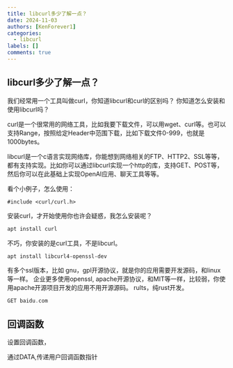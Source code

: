 ```yaml
---
title: libcurl多少了解一点？
date: 2024-11-03
authors: [KenForever1]
categories: 
  - libcurl
labels: []
comments: true
---
```


## libcurl多少了解一点？
我们经常用一个工具叫做curl，你知道libcurl和curl的区别吗？
你知道怎么安装和使用libcurl吗？
<!-- more -->
curl是一个很常用的网络工具，比如我要下载文件，可以用wget、curl等。也可以支持Range，按照给定Header中范围下载，比如下载文件0-999，也就是1000bytes。

libcurl是一个c语言实现网络库，你能想到网络相关的FTP、HTTP2、SSL等等，都有支持实现。比如你可以通过libcurl实现一个http的库，支持GET、POST等，然后你可以在此基础上实现OpenAI应用、聊天工具等等。

看个小例子，怎么使用：
```
#include <curl/curl.h>

```

安装curl，才开始使用你也许会疑惑，我怎么安装呢？
```bash
apt install curl
```
不巧，你安装的是curl工具，不是libcurl。

```
apt install libcurl4-openssl-dev
```

有多个ssl版本，比如
gnu，gpl开源协议，就是你的应用需要开发源码，和linux等一样。
企业更多使用openssl, apache开源协议，和MIT等一样，比较弱，你使用apache开源项目开发的应用不用开源源码。
rults，纯rust开发。

```c
GET baidu.com

```

## 回调函数

设置回调函数，

通过DATA,传递用户回调函数指针